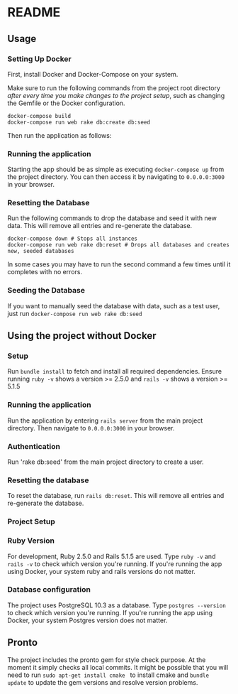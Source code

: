 # README

## Usage

### Setting Up Docker
First, install Docker and Docker-Compose on your system.

Make sure to run the following commands from the project root directory *after every time you make changes to the project setup*, such as changing the Gemfile or the Docker configuration.
```
docker-compose build
docker-compose run web rake db:create db:seed
```

Then run the application as follows:

### Running the application

Starting the app should be as simple as executing `docker-compose up` from the project directory.
You can then access it by navigating to `0.0.0.0:3000` in your browser.

### Resetting the Database
Run the following commands to drop the database and seed it with new data. This will remove all entries and re-generate the database.

```
docker-compose down # Stops all instances
docker-compose run web rake db:reset # Drops all databases and creates new, seeded databases
```
In some cases you may have to run the second command a few times until it completes with no errors.

### Seeding the Database
If you want to manually seed the database with data, such as a test user, just run
`docker-compose run web rake db:seed`


## Using the project without Docker

### Setup
Run `bundle install` to fetch and install all required dependencies. Ensure running `ruby -v` shows a version >= 2.5.0 and `rails -v` shows a version >= 5.1.5

### Running the application
Run the application by entering `rails server` from the main project directory. Then navigate to `0.0.0.0:3000` in your browser.

### Authentication

Run 'rake db:seed' from the main project directory to create a user.

### Resetting the database

To reset the database, run `rails db:reset`. This will remove all entries and re-generate the database.


### Project Setup

### Ruby Version

For development, Ruby 2.5.0 and Rails 5.1.5 are used.
Type `ruby -v` and `rails -v` to check which version you're running.
If you're running the app using Docker, your system ruby and rails versions do not matter.

### Database configuration

The project uses PostgreSQL 10.3 as a database.
Type `postgres --version` to check which version you're running.
If you're running the app using Docker, your system Postgres version does not matter.

## Pronto

The project includes the pronto gem for style check purpose. At the moment it simply checks all local commits.
It might be possible that you will need to run `sudo apt-get install cmake
` to install cmake and `bundle update` to update the gem versions and resolve version problems.